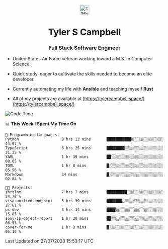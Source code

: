 <p align="center">
<a href="https://www.linkedin.com/in/t36campbell" target="blank"><img align="center" src="https://ik.imagekit.io/t36campbell/Portfolio/linkedin.png.original_m8bbGgPh6.png" alt="t36campbell" height="30" width="30" /></a>
</p>
<h1 align="center">Tyler S Campbell</h1>
<h3 align="center">Full Stack Software Engineer</h3>

* United States Air Force veteran working toward a M.S. in Computer Science.

* Quick study, eager to cultivate the skills needed to become an elite developer.

* Currently automating my life with **Ansible** and teaching myself **Rust**

* All of my projects are available at [https://tylercampbell.space/](https://tylercampbell.space/)

<!--START_SECTION:waka-->
![Code Time](http://img.shields.io/badge/Code%20Time-2%2C655%20hrs%2034%20mins-blue)

📊 **This Week I Spent My Time On** 

```text
💬 Programming Languages: 
Python                   9 hrs 12 mins       ███████████░░░░░░░░░░░░░░   44.97 % 
TypeScript               6 hrs 25 mins       ████████░░░░░░░░░░░░░░░░░   31.35 % 
YAML                     1 hr 39 mins        ██░░░░░░░░░░░░░░░░░░░░░░░   08.05 % 
TOML                     1 hr 8 mins         █░░░░░░░░░░░░░░░░░░░░░░░░   05.56 % 
Markdown                 34 mins             █░░░░░░░░░░░░░░░░░░░░░░░░   02.84 % 

🐱‍💻 Projects: 
shrtlnx                  7 hrs 7 mins        █████████░░░░░░░░░░░░░░░░   34.78 % 
visa-unified-endpoint    5 hrs 39 mins       ███████░░░░░░░░░░░░░░░░░░   27.61 % 
ps-dev                   3 hrs 14 mins       ████░░░░░░░░░░░░░░░░░░░░░   15.85 % 
sony-ip-object-report    1 hr 20 mins        ██░░░░░░░░░░░░░░░░░░░░░░░   06.53 % 
cover-for-me             1 hr 3 mins         █░░░░░░░░░░░░░░░░░░░░░░░░   05.16 % 
```


 Last Updated on 27/07/2023 15:53:17 UTC
<!--END_SECTION:waka-->
